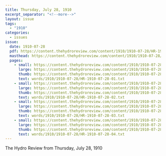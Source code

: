 ```yaml
---
title: Thursday, July 28, 1910
excerpt_separator: "<!--more-->"
layout: issue
tags:
  - "1910"
categories:
  - issues
issue:
  date: 1910-07-28
  pdf: https://content.thehydroreview.com/content/1910/1910-07-28/HR-1910-07-28.pdf
  masthead: https://content.thehydroreview.com/content/1910/1910-07-28/masthead/HR-1910-07-28.jpg
  pages:
    - small: https://content.thehydroreview.com/content/1910/1910-07-28/small/HR-1910-07-28-01.jpg
      large: https://content.thehydroreview.com/content/1910/1910-07-28/large/HR-1910-07-28-01.jpg
      thumb: https://content.thehydroreview.com/content/1910/1910-07-28/thumbnails/HR-1910-07-28-01.jpg
      text: words/1910/1910-07-28/HR-1910-07-28-01.txt
    - small: https://content.thehydroreview.com/content/1910/1910-07-28/small/HR-1910-07-28-02.jpg
      large: https://content.thehydroreview.com/content/1910/1910-07-28/large/HR-1910-07-28-02.jpg
      thumb: https://content.thehydroreview.com/content/1910/1910-07-28/thumbnails/HR-1910-07-28-02.jpg
      text: words/1910/1910-07-28/HR-1910-07-28-02.txt
    - small: https://content.thehydroreview.com/content/1910/1910-07-28/small/HR-1910-07-28-03.jpg
      large: https://content.thehydroreview.com/content/1910/1910-07-28/large/HR-1910-07-28-03.jpg
      thumb: https://content.thehydroreview.com/content/1910/1910-07-28/thumbnails/HR-1910-07-28-03.jpg
      text: words/1910/1910-07-28/HR-1910-07-28-03.txt
    - small: https://content.thehydroreview.com/content/1910/1910-07-28/small/HR-1910-07-28-04.jpg
      large: https://content.thehydroreview.com/content/1910/1910-07-28/large/HR-1910-07-28-04.jpg
      thumb: https://content.thehydroreview.com/content/1910/1910-07-28/thumbnails/HR-1910-07-28-04.jpg
      text: words/1910/1910-07-28/HR-1910-07-28-04.txt
---
```


The Hydro Review from Thursday, July 28, 1910

<!--more-->

